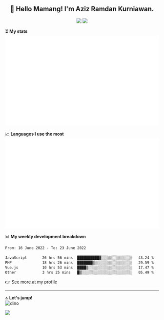 <h2 align="center">👋 Hello Mamang! I'm Aziz Ramdan Kurniawan.</h2>  
<p align="center">
  <img src="https://komarev.com/ghpvc/?username=azizramdan">
  <img src="https://wakatime.com/badge/user/90056fa0-4c31-4eca-954e-2a3ac05896f9.svg">
</p>
    
⏳ **My stats**  
![](https://raw.githubusercontent.com/azizramdan/github-stats/master/generated/overview.svg#gh-dark-mode-only)

📈 **Languages I use the most**  
![](https://raw.githubusercontent.com/azizramdan/github-stats/master/generated/languages.svg#gh-dark-mode-only)

📊 **My weekly development breakdown**
<!--START_SECTION:waka-->

```text
From: 16 June 2022 - To: 23 June 2022

JavaScript       26 hrs 56 mins  ██████████▓░░░░░░░░░░░░░░   43.24 %
PHP              18 hrs 26 mins  ███████▒░░░░░░░░░░░░░░░░░   29.59 %
Vue.js           10 hrs 53 mins  ████▒░░░░░░░░░░░░░░░░░░░░   17.47 %
Other            3 hrs 25 mins   █▒░░░░░░░░░░░░░░░░░░░░░░░   05.49 %
```

<!--END_SECTION:waka-->
👉 [See more at my profile](https://wakatime.com/@azizramdan)
***
🔝 **Let's jump!**  
![dino](https://raw.githubusercontent.com/azizramdan/azizramdan/master/dino.gif)  

![](https://hit.yhype.me/github/profile?user_id=27954794)
